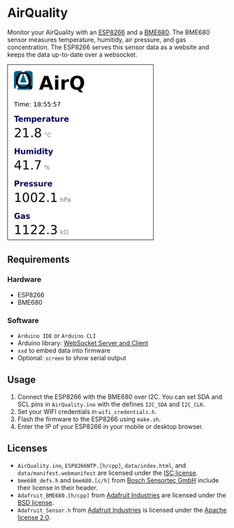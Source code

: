 # AirQuality

Monitor your AirQuality with an [ESP8266](https://www.espressif.com) and a [BME680](https://www.bosch-sensortec.com/bst/products/all_products/bme680). The BME680 sensor measures temperature, humitidy, air pressure, and gas concentration. The ESP8266 serves this sensor data as a website and keeps the data up-to-date over a websocket.

<img src="./doc/AirQuality-UI.png" alt="Website UI of AirQuality" height="400px" border="1px" />

## Requirements
### Hardware
- ESP8266
- BME680

### Software
- `Arduino IDE` or `Arduino CLI`
- Arduino library: [WebSocket Server and Client](https://github.com/Links2004/arduinoWebSockets/)
- `xxd` to embed data into firmware
- Optional: `screen` to show serial output

## Usage
1. Connect the ESP8266 with the BME680 over I2C. You can set SDA and SCL pins in `AirQuality.ino` with the defines `I2C_SDA` and `I2C_CLK`.
2. Set your WIFI credentials in `wifi_credentials.h`.
3. Flash the firmware to the ESP8266 using `make.sh`.
4. Enter the IP of your ESP8266 in your mobile or desktop browser.

## Licenses
- `AirQuality.ino`, `ESP8266NTP.[h/cpp]`, `data/index.html`, and `data/manifest.webmanifest` are licensed under the [ISC license](LICENSE-ISC.md).
- `bme680_defs.h` and `bme680.[c/h]` from [Bosch Sensortec GmbH](https://www.bosch-sensortec.com) include their license in their header.
- `Adafruit_BME680.[h/cpp]` from [Adafruit Industries](https://github.com/adafruit/Adafruit_BME680) are licensed under the [BSD license](https://en.wikipedia.org/wiki/BSD_licenses).
- `Adafruit_Sensor.h` from [Adafruit Industries](https://github.com/adafruit/Adafruit_Sensor) is licensed under the [Apache license 2.0](http://www.apache.org/licenses/LICENSE-2.0).
